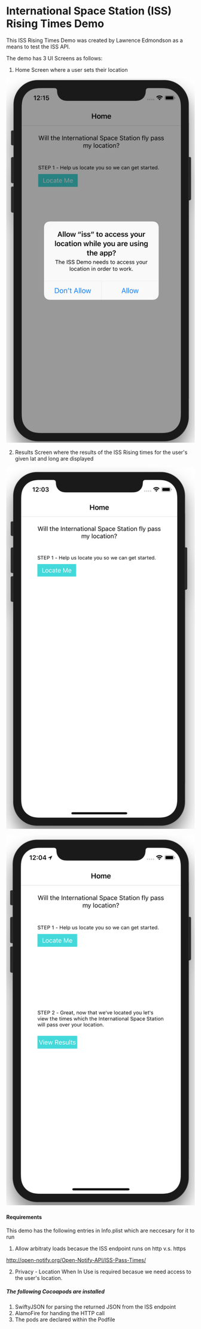 #  International Space Station (ISS) Rising Times Demo

This ISS Rising Times Demo was created by Lawrence Edmondson as a means to test the ISS API.

The demo has 3 UI Screens as follows:
1. Home Screen where a user sets their location

![screen 1](https://github.com/lawrence-edmondson/iss/blob/master/readme-images/screen1.png)

2. Results Screen where the results of the ISS Rising times for the user's given lat and long are displayed

![screen 2](https://github.com/lawrence-edmondson/iss/blob/master/readme-images/screen2.png)

![screen 3](https://github.com/lawrence-edmondson/iss/blob/master/readme-images/screen3.png)

#### Requirements
This demo has the following entries in Info.plist which are neccesary for it to run

1. Allow arbitraty loads becasue the ISS endpoint runs on http v.s. https

http://open-notify.org/Open-Notify-API/ISS-Pass-Times/

2. Privacy - Location When In Use is required becasue we need access to the user's location.

##### The following Cocoapods are installed
1. SwiftyJSON for parsing the returned JSON from the ISS endpoint
2. AlamoFire for handing the HTTP call
3. The pods are declared within the Podfile


